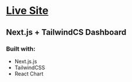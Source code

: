 <h1><a href="https://nextjs-dashboard-idynx.vercel.app/"> Live Site </a></h1>

<h2>Next.js + TailwindCS Dashboard </h2>

<h3>Built with:</h3>
<ul>
<li>Next.js.js</li>
<li>TailwindCSS</li>
<li>React Chart</li>
</ul>
